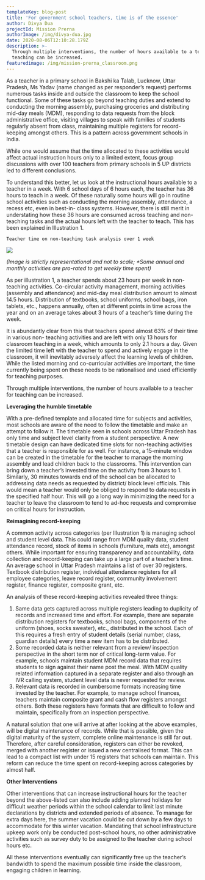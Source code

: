 ```yaml
---
templateKey: blog-post
title: 'For government school teachers, time is of the essence'
author: Divya Dua
projectId: Mission Prerna
authorImage: /img/divya-dua.jpg
date: 2020-08-06T12:10:28.179Z
description: >-
  Through multiple interventions, the number of hours available to a teacher for
  teaching can be increased. 
featuredimage: /img/mission-prerna_classroom.png
---
```

As a teacher in a primary school in Bakshi ka Talab, Lucknow, Uttar Pradesh, Ms Yadav (name changed as per responder’s request) performs numerous tasks inside and outside the classroom to keep the school functional. Some of these tasks go beyond teaching duties and extend to conducting the morning assembly, purchasing groceries and distributing mid-day meals (MDM), responding to data requests from the block administrative office, visiting villages to speak with families of students regularly absent from class, maintaining multiple registers for record-keeping amongst others. This is a pattern across government schools in India. 

While one would assume that the time allocated to these activities would affect actual instruction hours only to a limited extent, focus group discussions with over 100 teachers from primary schools in 5 UP districts led to different conclusions. 

To understand this better, let us look at the instructional hours available to a teacher in a week. With 6 school days of 6 hours each, the teacher has 36 hours to teach in a week. Of these naturally some hours will go in routine school activities such as conducting the morning assembly, attendance, a recess etc, even in best-in- class systems. However, there is still merit in understating how these 36 hours are consumed across teaching and non-teaching tasks and the actual hours left with the teacher to teach. This has been explained in Illustration 1.

```
Teacher time on non-teaching task analysis over 1 week
```

![](/img/up.png)

_(Image is strictly representational and not to scale; *Some annual and monthly activities are pro-rated to get weekly time spent)_ 

As per illustration 1, a teacher spends about 23 hours per week in non-teaching activities. Co-circular activity management, morning activities (assembly and attendance) and mid-day meal distribution amount to almost 14.5 hours. Distribution of textbooks, school uniforms, school bags, iron tablets, etc., happens annually, often at different points in time across the year and on an average takes about 3 hours of a teacher’s time during the week. 

It is abundantly clear from this that teachers spend almost 63% of their time in various non- teaching activities and are left with only 13 hours for classroom teaching in a week, which amounts to only 2.1 hours a day. Given the limited time left with the teacher to spend and actively engage in the classroom, it will inevitably adversely affect the learning levels of children. While the listed morning and co-curricular activities are important, the time currently being spent on these needs to be rationalised and used efficiently for teaching purposes.

Through multiple interventions, the number of hours available to a teacher for teaching can be increased. 

**Leveraging the humble timetable** 

With a pre-defined template and allocated time for subjects and activities, most schools are aware of the need to follow the timetable and make an attempt to follow it. The timetable seen in schools across Uttar Pradesh has only time and subject level clarity from a student perspective. A new timetable design can have dedicated time slots for non-teaching activities that a teacher is responsible for as well. For instance, a 15-minute window can be created in the timetable for the teacher to manage the morning assembly and lead children back to the classrooms. This intervention can bring down a teacher’s invested time on the activity from 3 hours to 1.  Similarly, 30 minutes towards end of the school can be allocated to addressing data needs as requested by district/ block level officials. This would mean a teacher would only be obliged to respond to data requests in the specified half hour. This will go a long way in minimizing the need for a teacher to leave the classroom to tend to ad-hoc requests and compromise on critical hours for instruction. 

**Reimagining record-keeping** 

A common activity across categories (per Illustration 1) is managing school and student level data. This could range from MDM quality data, student attendance record, stock of items in schools (furniture, mats etc), amongst others. While important for ensuring transparency and accountability, data collection and record-keeping can take up a large part of a teacher’s time. An average school in Uttar Pradesh maintains a list of over 30 registers. Textbook distribution register, individual attendance registers for all employee categories, leave record register, community involvement register, finance register, composite grant, etc.

An analysis of these record-keeping activities revealed three things: 

1. Same data gets captured across multiple registers leading to duplicity of records and increased time and effort. For example, there are separate distribution registers for textbooks, school bags, components of the uniform (shoes, socks sweater), etc., distributed in the school. Each of this requires a fresh entry of student details (serial number, class, guardian details) every time a new item has to be distributed.
2. Some recorded data is neither relevant from a review/ inspection perspective in the short term nor of critical long-term value. For example, schools maintain student MDM record data that requires students to sign against their name post the meal. With MDM quality related information captured in a separate register and also through an IVR calling system, student level data is never requested for review.  
3. Relevant data is recorded in cumbersome formats increasing time invested by the teacher. For example, to manage school finances, teachers maintain composite grant and cash flow registers amongst others. Both these registers have formats that are difficult to follow and maintain, specifically from an inspection perspective. 

A natural solution that one will arrive at after looking at the above examples, will be digital maintenance of records. While that is possible, given the digital maturity of the system, complete online maintenance is still far out. Therefore, after careful consideration, registers can either be revoked, merged with another register or issued a new centralised format. This can lead to a compact list with under 15 registers that schools can maintain. This reform can reduce the time spent on record-keeping across categories by almost half. 

**Other Interventions**

Other interventions that can increase instructional hours for the teacher beyond the above-listed can also include adding planned holidays for difficult weather periods within the school calendar to limit last minute declarations by districts and extended periods of absence. To manage for extra days here, the summer vacation could be cut down by a few days to accommodate for this winter vacation. Mandating that school infrastructure upkeep work only be conducted post-school hours, no other administrative activities such as survey duty to be assigned to the teacher during school hours etc. 

All these interventions eventually can significantly free up the teacher’s bandwidth to spend the maximum possible time inside the classroom, engaging children in learning.
